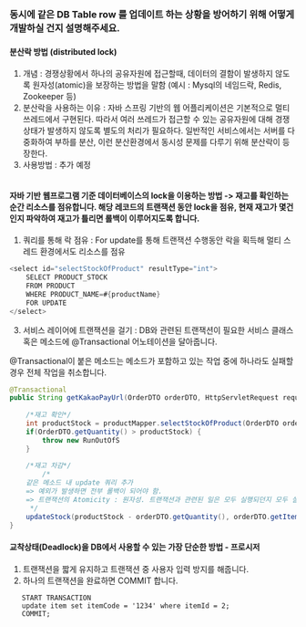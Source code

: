 ### 동시에 같은 DB Table row 를 업데이트 하는 상황을 방어하기 위해 어떻게 개발하실 건지 설명해주세요.

#### 분산락 방법 (distributed lock)
1. 개념 : 경쟁상황에서 하나의 공유자원에 접근할때, 데이터의 결함이 발생하지 않도록 원자성(atomic)을 보장하는 방법을 말함 (예시 : Mysql의 네임드락, Redis, Zookeeper 등)
2. 분산락을 사용하는 이유 :
   자바 스프링 기반의 웹 어플리케이션은 기본적으로 멀티쓰레드에서 구현된다. 따라서 여러 쓰레드가 접근할 수 있는 공유자원에 대해 경쟁상태가 발생하지 않도록 별도의 처리가 필요하다. 일반적인 서비스에서는 서버를 다중화하여 부하를 분산, 이런 분산환경에서 동시성 문제를 다루기 위해 분산락이 등장한다.
3. 사용방법 : 추가 예정
```java

```   
   

#### 자바 기반 웹프로그램 기준 데이터베이스의 lock을 이용하는 방법 -> 재고를 확인하는 순간 리소스를 점유합니다. 해당 레코드의 트랜잭션 동안 lock을 점유, 현재 재고가 몇건인지 파악하여 재고가 틀리면 롤백이 이루어지도록 합니다. 
1. 쿼리를 통해 락 점유 : For update를 통해 트랜잭션 수행동안 락을 획득해 멀티 스레드 환경에서도 리소스를 점유
   
```java
<select id="selectStockOfProduct" resultType="int">
	SELECT PRODUCT_STOCK
	FROM PRODUCT
	WHERE PRODUCT_NAME=#{productName}
	FOR UPDATE
</select>
```

3. 서비스 레이어에 트랜잭션을 걸기 
: DB와 관련된 트랜잭션이 필요한 서비스 클래스 혹은 메소드에 @Transactional 어노테이션을 달아줍니다.

 @Transactional이 붙은 메소드는 메소드가 포함하고 있는 작업 중에 하나라도 실패할 경우 전체 작업을 취소합니다.  

```java
@Transactional 
public String getKakaoPayUrl(OrderDTO orderDTO, HttpServletRequest request) throws RunOutOfStockException {
		
	/*재고 확인*/
	int productStock = productMapper.selectStockOfProduct(OrderDTO orderDTO.getItemName());
	if(OrderDTO.getQuantity() > productStock) {
		throw new RunOutOfS
	}
	
	/*재고 차감*/
        /* 
	같은 메소드 내 update 쿼리 추가 
	=> 예외가 발생하면 전부 롤백이 되어야 함. 
 	=> 트랜잭션의 Atomicity : 원자성. 트랜잭션과 관련된 일은 모두 실행되던지 모두 실행되지 않도록 하던지를 보장하는 특성
	 */
	updateStock(productStock - orderDTO.getQuantity(), orderDTO.getItemName(), "product_name");
}
```

#### 교착상태(Deadlock)을 DB에서 사용할 수 있는 가장 단순한 방법 - 프로시저
1. 트랜잭션을 짧게 유지하고 트랜잭션 중 사용자 입력 방지를 해줍니다. 
2. 하나의 트랜잭션을 완료하면 COMMIT 합니다.

```
   START TRANSACTION
   update item set itemCode = '1234' where itemId = 2; 
   COMMIT;
```
